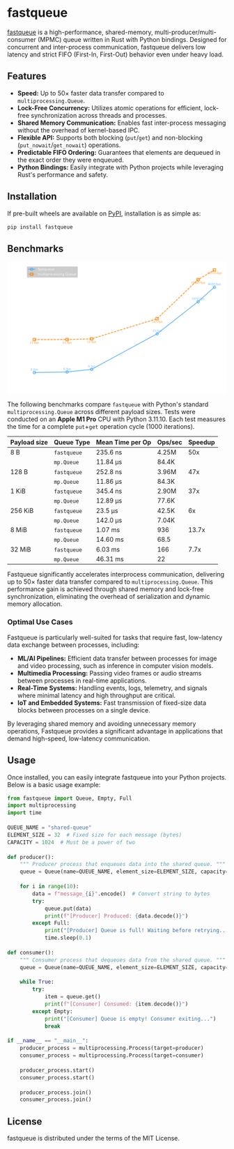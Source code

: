 # fastqueue

[fastqueue](https://github.com/idkosilov/fastqueue) is a high-performance, shared-memory, 
multi-producer/multi-consumer (MPMC) queue written in Rust with Python bindings. 
Designed for concurrent and inter-process communication, fastqueue delivers 
low latency and strict FIFO (First-In, First-Out) behavior even under heavy load.

## Features

- **Speed:** Up to 50× faster data transfer compared to `multiprocessing.Queue`.
- **Lock-Free Concurrency:** Utilizes atomic operations for efficient, lock-free synchronization across threads and processes.
- **Shared Memory Communication:** Enables fast inter-process messaging without the overhead of kernel-based IPC.
- **Flexible API:** Supports both blocking (`put`/`get`) and non-blocking (`put_nowait`/`get_nowait`) operations.
- **Predictable FIFO Ordering:** Guarantees that elements are dequeued in the exact order they were enqueued.
- **Python Bindings:** Easily integrate with Python projects while leveraging Rust's performance and safety.

## Installation

If pre-built wheels are available on [PyPI](https://pypi.org), installation is as simple as:

```bash
pip install fastqueue
```

## Benchmarks

![benchmarks](tests/benchmarks/benchmark_plot.png)

The following benchmarks compare `fastqueue` with Python's standard 
`multiprocessing.Queue` across different payload sizes. Tests were conducted 
on an **Apple M1 Pro** CPU with Python 3.11.10. Each test measures 
the time for a complete `put`+`get` operation cycle (1000 iterations). 

| Payload size | Queue Type  | Mean Time per Op | Ops/sec | Speedup |
|--------------|-------------|------------------|---------|---------|
| 8 B          | `fastqueue` | 235.6 ns         | 4.25M   | 50x     |
|              | `mp.Queue`  | 11.84 μs         | 84.4K   |         |
| 128 B        | `fastqueue` | 252.8 ns         | 3.96M   | 47x     |
|              | `mp.Queue`  | 11.86 μs         | 84.3K   |         |
| 1 KiB        | `fastqueue` | 345.4 ns         | 2.90M   | 37x     |
|              | `mp.Queue`  | 12.89 μs         | 77.6K   |         |
| 256 KiB      | `fastqueue` | 23.5 μs          | 42.5K   | 6x      |
|              | `mp.Queue`  | 142.0 μs         | 7.04K   |         |
| 8 MiB        | `fastqueue` | 1.07 ms          | 936     | 13.7x   |
|              | `mp.Queue`  | 14.60 ms         | 68.5    |         |
| 32 MiB       | `fastqueue` | 6.03 ms          | 166     | 7.7x    |
|              | `mp.Queue`  | 46.31 ms         | 22      |         |

Fastqueue significantly accelerates interprocess communication, 
delivering up to 50× faster data transfer compared to `multiprocessing.Queue`. 
This performance gain is achieved through shared memory and lock-free 
synchronization, eliminating the overhead of serialization and dynamic memory 
allocation.

### Optimal Use Cases

Fastqueue is particularly well-suited for tasks that require fast, 
low-latency data exchange between processes, including:

- **ML/AI Pipelines:** Efficient data transfer between processes for image and video processing, such as inference in computer vision models.
- **Multimedia Processing:** Passing video frames or audio streams between processes in real-time applications.
- **Real-Time Systems:** Handling events, logs, telemetry, and signals where minimal latency and high throughput are critical.
- **IoT and Embedded Systems:** Fast transmission of fixed-size data blocks between processes on a single device.

By leveraging shared memory and avoiding unnecessary memory operations, 
Fastqueue provides a significant advantage in applications that demand 
high-speed, low-latency communication.

## Usage

Once installed, you can easily integrate fastqueue into your Python projects. Below is a basic usage example:

```python
from fastqueue import Queue, Empty, Full
import multiprocessing
import time

QUEUE_NAME = "shared-queue"
ELEMENT_SIZE = 32  # Fixed size for each message (bytes)
CAPACITY = 1024  # Must be a power of two

def producer():
    """ Producer process that enqueues data into the shared queue. """
    queue = Queue(name=QUEUE_NAME, element_size=ELEMENT_SIZE, capacity=CAPACITY, create=True)

    for i in range(10):
        data = f"message_{i}".encode()  # Convert string to bytes
        try:
            queue.put(data)
            print(f"[Producer] Produced: {data.decode()}")
        except Full:
            print("[Producer] Queue is full! Waiting before retrying...")
            time.sleep(0.1)

def consumer():
    """ Consumer process that dequeues data from the shared queue. """
    queue = Queue(name=QUEUE_NAME, element_size=ELEMENT_SIZE, capacity=CAPACITY, create=False)

    while True:
        try:
            item = queue.get()
            print(f"[Consumer] Consumed: {item.decode()}")
        except Empty:
            print("[Consumer] Queue is empty! Consumer exiting...")
            break

if __name__ == "__main__":
    producer_process = multiprocessing.Process(target=producer)
    consumer_process = multiprocessing.Process(target=consumer)

    producer_process.start()
    consumer_process.start()

    producer_process.join()
    consumer_process.join()
```


## License

fastqueue is distributed under the terms of the MIT License.


